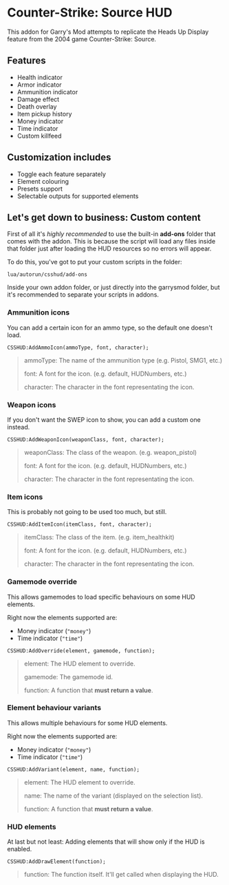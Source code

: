 # Counter-Strike: Source HUD
This addon for Garry's Mod attempts to replicate the Heads Up Display feature from the 2004 game Counter-Strike: Source.

## Features
+   Health indicator
+   Armor indicator
+   Ammunition indicator
+   Damage effect
+   Death overlay
+   Item pickup history
+   Money indicator
+   Time indicator
+   Custom killfeed

## Customization includes
+   Toggle each feature separately
+   Element colouring
+   Presets support
+   Selectable outputs for supported elements

## Let's get down to business: Custom content
First of all it's _highly recommended_ to use the built-in **add-ons** folder that comes with the addon. This is because the script will load any files inside that folder just after loading the HUD resources so no errors will appear.

To do this, you've got to put your custom scripts in the folder:

`lua/autorun/csshud/add-ons`

Inside your own addon folder, or just directly into the garrysmod folder, but it's recommended to separate your scripts in addons.

### Ammunition icons
You can add a certain icon for an ammo type, so the default one doesn't load.

`CSSHUD:AddAmmoIcon(ammoType, font, character);`
> ammoType: The name of the ammunition type (e.g. Pistol, SMG1, etc.)
>
> font: A font for the icon. (e.g. default, HUDNumbers, etc.)
>
> character: The character in the font representating the icon.

### Weapon icons
If you don't want the SWEP icon to show, you can add a custom one instead.

`CSSHUD:AddWeaponIcon(weaponClass, font, character);`
> weaponClass: The class of the weapon. (e.g. weapon_pistol)
>
> font: A font for the icon. (e.g. default, HUDNumbers, etc.)
>
> character: The character in the font representating the icon.

### Item icons
This is probably not going to be used too much, but still.

`CSSHUD:AddItemIcon(itemClass, font, character);`
> itemClass: The class of the item. (e.g. item_healthkit)
>
> font: A font for the icon. (e.g. default, HUDNumbers, etc.)
>
> character: The character in the font representating the icon.

### Gamemode override
This allows gamemodes to load specific behaviours on some HUD elements.

Right now the elements supported are:
+   Money indicator (`"money"`)
+   Time indicator (`"time"`)

`CSSHUD:AddOverride(element, gamemode, function);`
> element: The HUD element to override.
>
> gamemode: The gamemode id.
>
> function: A function that **must return a value**.

### Element behaviour variants
This allows multiple behaviours for some HUD elements.

Right now the elements supported are:
+   Money indicator (`"money"`)
+   Time indicator (`"time"`)

`CSSHUD:AddVariant(element, name, function);`
> element: The HUD element to override.
>
> name: The name of the variant (displayed on the selection list).
>
> function: A function that **must return a value**.

### HUD elements
At last but not least: Adding elements that will show only if the HUD is enabled.

`CSSHUD:AddDrawElement(function);`
> function: The function itself. It'll get called when displaying the HUD.
